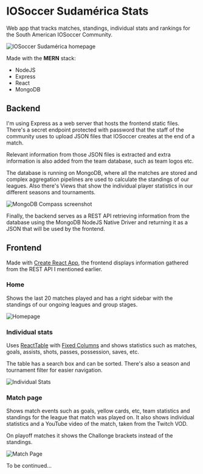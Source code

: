 # IOSoccer Sudamérica Stats

Web app that tracks matches, standings, individual stats and rankings for the South American IOSoccer Community.

![IOSoccer Sudamérica homepage](https://i.imgur.com/U6rmm0B.png)

Made with the **MERN** stack:
- NodeJS
- Express
- React
- MongoDB

## Backend

I'm using Express as a web server that hosts the frontend static files. There's a secret endpoint protected with password that the staff of the community uses to upload JSON files that IOSoccer creates at the end of a match.

Relevant information from those JSON files is extracted and extra information is also added from the team database, such as team logos etc.

The database is running on MongoDB, where all the matches are stored and complex aggregation pipelines are used to calculate the standings of our leagues. Also there's Views that show the individual player statistics in our different seasons and tournaments.

![MongoDB Compass screenshot](https://i.imgur.com/pnpu2Um.png)

Finally, the backend serves as a REST API retrieving information from the database using the MongoDB NodeJS Native Driver and returning it as a JSON that will be used by the frontend.

## Frontend

Made with [Create React App](https://github.com/facebook/create-react-app), the frontend displays information gathered from the REST API I mentioned earlier.

### Home

Shows the last 20 matches played and has a right sidebar with the standings of our ongoing leagues and group stages.

![Homepage](https://i.imgur.com/U6rmm0B.png)

### Individual stats

Uses [ReactTable](https://github.com/tannerlinsley/react-table) with [Fixed Columns](https://github.com/GuillaumeJasmin/react-table-hoc-fixed-columns) and shows statistics such as matches, goals, assists, shots, passes, possession, saves, etc.

The table has a search box and can be sorted. There's also a season and tournament filter for easier navigation.

![Individual Stats](https://i.imgur.com/vVcca21.png)

### Match page

Shows match events such as goals, yellow cards, etc, team statistics and standings for the league that match was played on. It also shows individual statistics and a YouTube video of the match, taken from the Twitch VOD.

On playoff matches it shows the Challonge brackets instead of the standings.

![Match Page](https://i.imgur.com/v53gBLH.png)

To be continued...